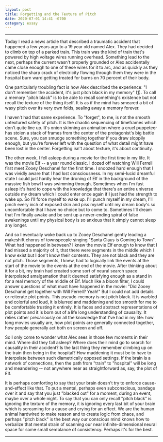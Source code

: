 ```yaml
---
layout: post
title: Forgetting and the Texture of Pitch
date: 2020-07-01 14:41 -0700
category: essay
---
```


---

Today I read a news article that described a traumatic accident that happened a few years ago to a 19 year old named Alex. They had decided to climb on top of a parked train. This train was the kind of train that's powered by high voltage wires running overhead. Something lead to the next, perhaps the current wasn't properly grounded or Alex accidentally came close enough to one of these wires for it to arc, and as quickly as they noticed the sharp crack of electricity flowing through them they were in the hospital burn ward getting treated for burns on 70 percent of their body.

One particularly troubling fact is how Alex described the experience: "I don't remember the accident, it's just pitch black in my memory" ([1]). To call a memory "pitch black" is to be able to recall something's existence but not recall the texture of the thing itself. It is as if the mind has smeared a bit of waxy pitch over its very own folds, sealing away a memory forever. 

I haven't had that same experience. To "forget", to me, is not the smooth untextured safety of pitch. It is the chaotic sequencing of timeframes which don't quite line up. It's onion skinning an animation where a cruel puppeteer has stolen a stack of frames from the center of the protagonist's big battle scene. Sure, you can smudge something together if you draw sloppily enough, but you're forever left with the question of what detail might have been lost in the center. Forgetting isn't about texture, it's about continuity.

The other week, I fell asleep during a movie for the first time in my life. It was the movie Elf -- a year round classic. I dozed off watching Will Ferrell first meet Zooey Deschanel for the first time. I snoozed hard enough that I was vividly aware that I had lost consciousness. In my semi-lucid dreamful state I could just hardly hear the droning of Elf in the background of the massive fish bowl I was swimming through. Sometimes when I'm fast asleep it's hard to cope with the knowledge that there's an entire universe outside my dream which I could enter once again if I just had the strength to wake up. So I'll force myself to wake up. I'll punch myself in my dream, I'll pinch every inch of exposed skin and piss myself until my dream body's so uncomfortable that I have no choice but to come to. Sometimes I'll dream that I'm finally awake and be sent up a never-ending spiral of false awakenings until my physical body is so anxious that it simply cannot sleep any longer.

And so I eventually woke back up to Zooey Deschanel gently leading a makeshift chorus of townspeople singing "Santa Claus is Coming to Town". What had happened in between? I knew the movie Elf enough to know that I had missed a majority of it, that there were segments in the middle which I know exist but I don't know their contents. They are not black and they are not pitch. Those segments, I knew, had to logically link the events at the start of the movie to the events at the end of the movie. After thinking about it for a bit, my brain had created some sort of neural search space interpolated amalgamation that it deemed satisfying enough as a stand in for a real memory of the middle of Elf. Much like a bloom filter, I could answer questions of what must have happened in the movie: "Did Zooey Deschanel get together with Will Ferrell? Yeah!" But I could not add details or reiterate plot points. This pseudo-memory is not pitch black. It is warbled and colorful and loud, it is blurred and maddening and too smooth for me to be comfortable trusting it entirely. It is faces and abstract representations of plot points and it is born out of a life long understanding of causality. It relies rather precariously on all the knowledge that I've had in my life: how long movies usually are, how plot points are generally connected together, how people generally act both on screen and off.

So I only come to wonder what Alex sees in those few moments in their mind. Where did they fall asleep? Where does their mind go to search for causality in their accident? Is the last thing they remember climbing up on the train then being in the hospital? How maddening it must be to have to interpolate between such diametrically opposed settings. If the brain is a network of connections, then the path from "train" to "hospital" will be long and meandering -- not anywhere near as straightforward as, say, the plot of Elf. 

It is perhaps comforting to say that your brain doesn't try to enforce cause-and-effect like that. To put a mental, perhaps even subconscious, bandage over it and say that you just "blacked out" for a moment, during an event, maybe over a whole night. To say that you can only recall "pitch black" is ignoring the texture of the memory, it is ignoring every last bit of your brain which is screaming for a cause and crying for an effect. We are the human animal hardwired to make reason and to create logic from chaos, and perhaps "pitch black" is the best way our conscious mind knows how to verbalize that mental strain of scanning our near infinite-dimensional neural space for some small semblance of consistency. Perhaps it's for the best.

---

[1]: https://www.youtube.com/watch?v=0VkAlD0Phkc